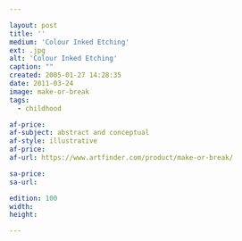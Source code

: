 ```yaml
---

layout: post
title: ''
medium: 'Colour Inked Etching'
ext: .jpg
alt: 'Colour Inked Etching'
caption: ""
created: 2005-01-27 14:28:35
date: 2011-03-24
image: make-or-break
tags:
  - childhood

af-price:
af-subject: abstract and conceptual
af-style: illustrative
af-price:
af-url: https://www.artfinder.com/product/make-or-break/

sa-price:
sa-url:

edition: 100
width:
height:

---
```

